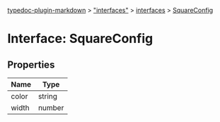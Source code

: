 [typedoc-plugin-markdown](../index.md) > ["interfaces"](../modules/_interfaces_.md) > [interfaces](../modules/_interfaces_.interfaces.md) > [SquareConfig](../interfaces/_interfaces_.interfaces.squareconfig.md)



# Interface: SquareConfig


## Properties

| Name  | Type                
| ------ | ------------------- 
| color | string
| width | number


